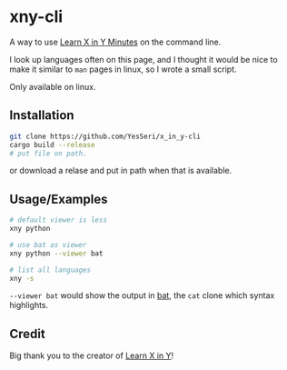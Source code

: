 # xny-cli

A way to use [Learn X in Y Minutes](https://learnxinyminutes.com/) on the command line.

I look up languages often on this page, and I thought it would be nice to make it similar to `man` pages in linux, so I wrote a small script.

Only available on linux. 


## Installation

```bash
git clone https://github.com/YesSeri/x_in_y-cli
cargo build --release  
# put file on path.
```

or download a relase and put in path when that is available.
    
## Usage/Examples

```bash
# default viewer is less
xny python

# use bat as viewer
xny python --viewer bat

# list all languages
xny -s
```
`--viewer bat` would show the output in [bat](https://github.com/sharkdp/bat), the `cat` clone which syntax highlights.


## Credit

Big thank you to the creator of [Learn X in Y](https://github.com/adambard/learnxinyminutes-docs)!
